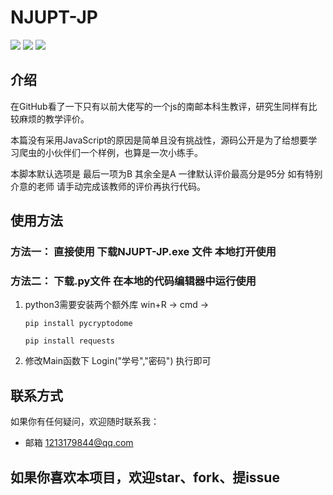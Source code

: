 # NJUPT-JP

![](https://img.shields.io/github/issues/zss9844/NJUPT-JP)
![](https://img.shields.io/github/forks/zss9844/NJUPT-JP)
![](https://img.shields.io/github/stars/zss9844/NJUPT-JP)

## 介绍
在GitHub看了一下只有以前大佬写的一个js的南邮本科生教评，研究生同样有比较麻烦的教学评价。

本篇没有采用JavaScript的原因是简单且没有挑战性，源码公开是为了给想要学习爬虫的小伙伴们一个样例，也算是一次小练手。

本脚本默认选项是 最后一项为B 其余全是A  一律默认评价最高分是95分 如有特别介意的老师 请手动完成该教师的评价再执行代码。


## 使用方法

### 方法一： 直接使用 下载NJUPT-JP.exe 文件 本地打开使用

### 方法二： 下载.py文件 在本地的代码编辑器中运行使用
1. python3需要安装两个额外库 win+R -> cmd ->

   `pip install pycryptodome` 

   `pip install requests`

2. 修改Main函数下 Login("学号","密码") 执行即可


## 联系方式
如果你有任何疑问，欢迎随时联系我：
- 邮箱 [1213179844@qq.com](mailto:1213179844@qq.com)

## 如果你喜欢本项目，欢迎star、fork、提issue